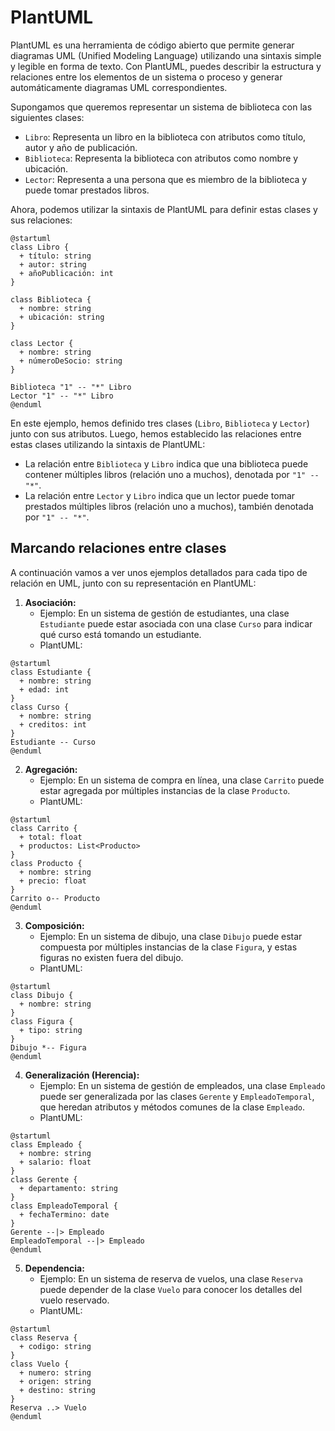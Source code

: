 # PlantUML

PlantUML es una herramienta de código abierto que permite generar diagramas UML (Unified Modeling Language) utilizando una sintaxis simple y legible en forma de texto. Con PlantUML, puedes describir la estructura y relaciones entre los elementos de un sistema o proceso y generar automáticamente diagramas UML correspondientes.

Supongamos que queremos representar un sistema de biblioteca con las siguientes clases:

- `Libro`: Representa un libro en la biblioteca con atributos como título, autor y año de publicación.
- `Biblioteca`: Representa la biblioteca con atributos como nombre y ubicación.
- `Lector`: Representa a una persona que es miembro de la biblioteca y puede tomar prestados libros.

Ahora, podemos utilizar la sintaxis de PlantUML para definir estas clases y sus relaciones:

```plantuml
@startuml
class Libro {
  + título: string
  + autor: string
  + añoPublicación: int
}

class Biblioteca {
  + nombre: string
  + ubicación: string
}

class Lector {
  + nombre: string
  + númeroDeSocio: string
}

Biblioteca "1" -- "*" Libro
Lector "1" -- "*" Libro
@enduml
```

En este ejemplo, hemos definido tres clases (`Libro`, `Biblioteca` y `Lector`) junto con sus atributos. Luego, hemos establecido las relaciones entre estas clases utilizando la sintaxis de PlantUML:

- La relación entre `Biblioteca` y `Libro` indica que una biblioteca puede contener múltiples libros (relación uno a muchos), denotada por `"1" -- "*"`.
- La relación entre `Lector` y `Libro` indica que un lector puede tomar prestados múltiples libros (relación uno a muchos), también denotada por `"1" -- "*"`.

## Marcando relaciones entre clases 

A continuación vamos a ver unos ejemplos detallados para cada tipo de relación en UML, junto con su representación en PlantUML:

1. **Asociación:**
   - Ejemplo: En un sistema de gestión de estudiantes, una clase `Estudiante` puede estar asociada con una clase `Curso` para indicar qué curso está tomando un estudiante.
   - PlantUML:

```plantuml
@startuml
class Estudiante {
  + nombre: string
  + edad: int
}
class Curso {
  + nombre: string
  + creditos: int
}
Estudiante -- Curso
@enduml
```

2. **Agregación:**
   - Ejemplo: En un sistema de compra en línea, una clase `Carrito` puede estar agregada por múltiples instancias de la clase `Producto`.
   - PlantUML:

```plantuml
@startuml
class Carrito {
  + total: float
  + productos: List<Producto>
}
class Producto {
  + nombre: string
  + precio: float
}
Carrito o-- Producto
@enduml
```

3. **Composición:**
   - Ejemplo: En un sistema de dibujo, una clase `Dibujo` puede estar compuesta por múltiples instancias de la clase `Figura`, y estas figuras no existen fuera del dibujo.
   - PlantUML:

```plantuml
@startuml
class Dibujo {
  + nombre: string
}
class Figura {
  + tipo: string
}
Dibujo *-- Figura
@enduml
```

4. **Generalización (Herencia):**
   - Ejemplo: En un sistema de gestión de empleados, una clase `Empleado` puede ser generalizada por las clases `Gerente` y `EmpleadoTemporal`, que heredan atributos y métodos comunes de la clase `Empleado`.
   - PlantUML:

```plantuml
@startuml
class Empleado {
  + nombre: string
  + salario: float
}
class Gerente {
  + departamento: string
}
class EmpleadoTemporal {
  + fechaTermino: date
}
Gerente --|> Empleado
EmpleadoTemporal --|> Empleado
@enduml
```

5. **Dependencia:**
   - Ejemplo: En un sistema de reserva de vuelos, una clase `Reserva` puede depender de la clase `Vuelo` para conocer los detalles del vuelo reservado.
   - PlantUML:

```plantuml
@startuml
class Reserva {
  + codigo: string
}
class Vuelo {
  + numero: string
  + origen: string
  + destino: string
}
Reserva ..> Vuelo
@enduml
```

